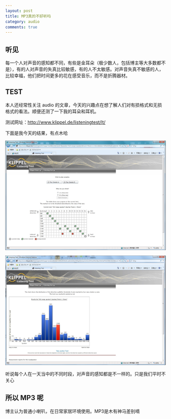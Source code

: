 ```yaml
---
layout: post
title: MP3真的不好听吗
category: audio
comments: true
---
```


## 听见

每一个人对声音的感知都不同，有些是金耳朵（极少数人，包括博主等大多数都不是），有的人对声音的失真比较敏感，有的人不太敏感。对声音失真不敏感的人，比较幸福，他们把时间更多的花在感受音乐，而不是折腾器材。

## TEST

本人还经常性关注 audio 的文章，今天的兴趣点在想了解人们对有损格式和无损格式的看法。顺便还测了一下我的耳朵和耳机。

测试网址：http://www.klippel.de/listeningtest/lt/

下面是我今天的结果，有点木哈

![w600](/images/2016-05-31-Listening_Test.jpg)

![w600](/images/2016-05-31-Listening_Test_Result.jpg)

听说每个人在一天当中的不同时段，对声音的感知都是不一样的。只是我们平时不关心

## 所以 MP3 呢

博主认为普通小喇叭，在日常家居环境使用。MP3是木有神马差别嘀
